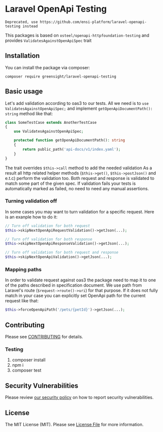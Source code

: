# Laravel OpenApi Testing

`Deprecated, use https://github.com/ensi-platform/laravel-openapi-testing instead`

This packages is based on `osteel/openapi-httpfoundation-testing` and provides `ValidatesAgainstOpenApiSpec` trait

## Installation

You can install the package via composer:

`composer require greensight/laravel-openapi-testing`

## Basic usage

Let's add validation according to oas3 to our tests.
All we need is to `use ValidatesAgainstOpenApiSpec;` and implement `getOpenApiDocumentPath(): string` method like that:


```php
class SomeTestCase extends AnotherTestCase
{
    use ValidatesAgainstOpenApiSpec;

    protected function getOpenApiDocumentPath(): string
    {
        return public_path('api-docs/v1/index.yaml');
    }
}
```

The trait overrides `$this->call` method to add the needed validation
As a result all http related helper methods (`$this->get()`, `$this->postJson()` and e.t.c) perform the validation too.
Both request and response is validated to match some part of the given spec. If validation fails your tests is automatically marked as failed, no need to need any manual assertions.

### Turning validation off

In some cases you may want to turn validation for a specific request.
Here is an exanple how to do it:

```php
// Turn off validation for both request
$this->skipNextOpenApiRequestValidation()->getJson(...);

// Turn off validation for both response
$this->skipNextOpenApiResponseValidation()->getJson(...);

// Turn off validation for both request and response
$this->skipNextOpenApiValidation()->getJson(...);
```

### Mapping paths

In order to validate request against oas3 the package need to map it to one of the paths described in specification document.
We use path from Laravel's route (`$request->route()->uri`) for that purpose.
If it does not fully match in your case you can explicitly set OpenApi path for the current request like that:

```php
$this->forceOpenApiPath('/pets/{petId}')->getJson(...);
```

## Contributing

Please see [CONTRIBUTING](.github/CONTRIBUTING.md) for details.

### Testing

1. composer install
2. npm i
3. composer test

## Security Vulnerabilities

Please review [our security policy](../../security/policy) on how to report security vulnerabilities.

## License

The MIT License (MIT). Please see [License File](LICENSE.md) for more information.
